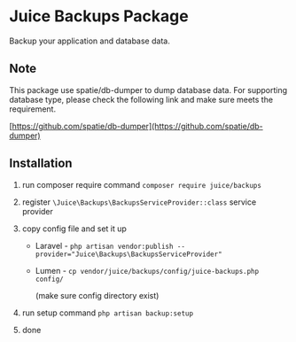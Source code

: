 # Juice Backups Package

Backup your application and database data.

## Note

This package use spatie/db-dumper to dump database data.
For supporting database type, please check the following
link and make sure meets the requirement.

[https://github.com/spatie/db-dumper](https://github.com/spatie/db-dumper)

## Installation

1. run composer require command `composer require juice/backups`

2. register `\Juice\Backups\BackupsServiceProvider::class` service provider

3. copy config file and set it up

   - Laravel - `php artisan vendor:publish --provider="Juice\Backups\BackupsServiceProvider"`

   - Lumen - `cp vendor/juice/backups/config/juice-backups.php config/`

     (make sure config directory exist)

4. run setup command `php artisan backup:setup`

5. done
